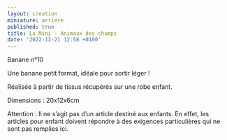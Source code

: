 ```yaml
---
layout: creation
miniature: arriere
published: true
title: La Mini - Animaux des champs
date: '2022-12-21 12:58 +0100'
---
```


Banane n°10

Une banane petit format, idéale pour sortir léger ! 

Réalisée à partir de tissus récupérés sur une robe enfant. 

Dimensions : 20x12x6cm

Attention : Il ne s’agit pas d’un article destiné aux enfants. En effet, les articles pour enfant doivent répondre à des exigences particulières qui ne sont pas remplies ici.
